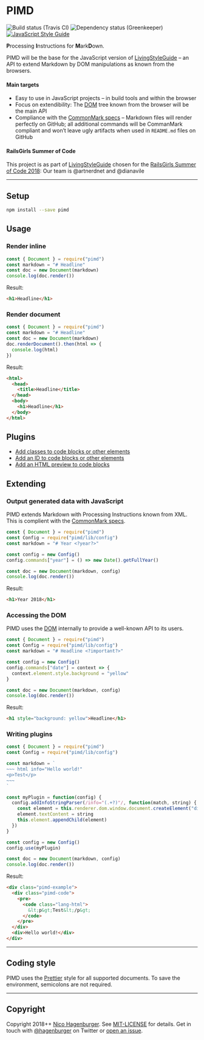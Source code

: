 # PIMD

![Build status (Travis CI)](https://travis-ci.org/hagenburger/pimd.svg?branch=master)
![Dependency status (Greenkeeper)](https://badges.greenkeeper.io/hagenburger/pimd.svg)
[![JavaScript Style Guide](https://img.shields.io/badge/code_style-prettier-brightgreen.svg)](https://prettier.io)

**P**rocessing **I**nstructions for **M**ark**D**own.

PIMD will be the base for the JavaScript version of [LivingStyleGuide] – an API
to extend Markdown by DOM manipulations as known from the browsers.

#### Main targets

- Easy to use in JavaScript projects – in build tools and within the browser
- Focus on extendibility: The [DOM] tree known from the browser will be the main
  API
- Compliance with the [CommonMark specs] – Markdown files will render perfectly
  on GitHub; all additional commands will be CommanMark compliant and won’t
  leave ugly artifacts when used in `README.md` files on GitHub

[livingstyleguide]: https://github.com/livingstyleguide/livingstyleguide
[dom]: https://developer.mozilla.org/en-US/docs/Web/API/Document_Object_Model
[commonmark specs]: https://commonmark.org

#### RailsGirls Summer of Code

This project is as part of [LivingStyleGuide] chosen for the [RailsGirls Summer
of Code 2018]: Our team is @artnerdnet and @dianavile

[railsgirls summer of code 2018]: https://railsgirlssummerofcode.org

---

## Setup

```bash
npm install --save pimd
```

## Usage

### Render inline

```javascript
const { Document } = require("pimd")
const markdown = "# Headline"
const doc = new Document(markdown)
console.log(doc.render())
```

Result:

```html
<h1>Headline</h1>
```

### Render document

```javascript
const { Document } = require("pimd")
const markdown = "# Headline"
const doc = new Document(markdown)
doc.renderDocument().then(html => {
  console.log(html)
})
```

Result:

```html
<html>
  <head>
    <title>Headline</title>
  </head>
  <body>
    <h1>Headline</h1>
  </body>
</html>
```

## Plugins

- [Add classes to code blocks or other elements](https://github.com/hagenburger/pimd/tree/master/plugins/classes#readme)
- [Add an ID to code blocks or other elements](https://github.com/hagenburger/pimd/tree/master/plugins/ids#readme)
- [Add an HTML preview to code blocks](https://github.com/hagenburger/pimd/tree/master/plugins/preview#readme)

## Extending

### Output generated data with JavaScript

PIMD extends Markdown with Processing Instructions known from XML. This is
complient with the [CommonMark specs].

```javascript
const { Document } = require("pimd")
const Config = require("pimd/lib/config")
const markdown = "# Year <?year?>"

const config = new Config()
config.commands["year"] = () => new Date().getFullYear()

const doc = new Document(markdown, config)
console.log(doc.render())
```

Result:

```html
<h1>Year 2018</h1>
```

### Accessing the DOM

PIMD uses the [DOM] internally to provide a well-known API to its users.

```javascript
const { Document } = require("pimd")
const Config = require("pimd/lib/config")
const markdown = "# Headline <?important?>"

const config = new Config()
config.commands["date"] = context => {
  context.element.style.background = "yellow"
}

const doc = new Document(markdown, config)
console.log(doc.render())
```

Result:

```html
<h1 style="background: yellow">Headline</h1>
```

[dom]: https://developer.mozilla.org/en-US/docs/Glossary/DOM

### Writing plugins

```javascript
const { Document } = require("pimd")
const Config = require("pimd/lib/config")

const markdown = `
~~~ html info="Hello world!"
<p>Test</p>
~~~
`

const myPlugin = function(config) {
  config.addInfoStringParser(/info="(.+?)"/, function(match, string) {
    const element = this.renderer.dom.window.document.createElement("div")
    element.textContent = string
    this.element.appendChild(element)
  })
}

const config = new Config()
config.use(myPlugin)

const doc = new Document(markdown, config)
console.log(doc.render())
```

Result:

```html
<div class="pimd-example">
  <div class="pimd-code">
    <pre>
      <code class="lang-html">
        &lt;p&gt;Test&lt;/p&gt;
      </code>
    </pre>
  </div>
  <div>Hello world!</div>
</div>
```

---

## Coding style

PIMD uses the [Prettier] style for all supported documents. To save the
environment, semicolons are not required.

---

## Copyright

Copyright 2018++ [Nico Hagenburger](https://www.hagenburger.net). See
[MIT-LICENSE](MIT-LICENSE) for details. Get in touch with
[@hagenburger](https://twitter.com/hagenburger) on Twitter or
[open an issue](https://github.com/hagenburger/pimd/issues/new).

[prettier]: https://prettier.io

